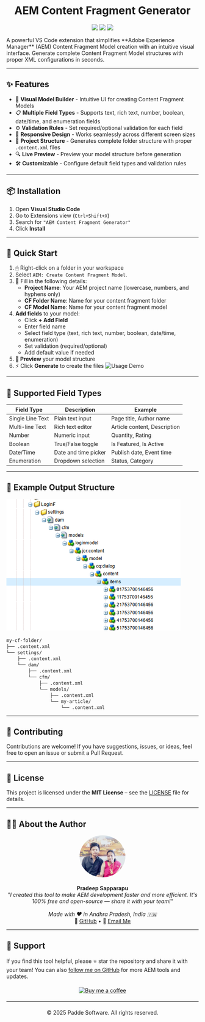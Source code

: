 <h1 align="center">AEM Content Fragment Generator</h1>

<p align="center">
  <img src="https://img.shields.io/badge/VS%20Code-Extension-blueviolet?style=for-the-badge" />
  <img src="https://img.shields.io/badge/AEM-Content%20Fragment-orange?style=for-the-badge" />
  <img src="https://img.shields.io/badge/Open-Source-yellow?style=for-the-badge" />

</p>

<p align="cente">
A powerful VS Code extension that simplifies **Adobe Experience Manager** (AEM) Content Fragment Model creation with an intuitive visual interface. Generate complete Content Fragment Model structures with proper XML configurations in seconds.
</p>

---

## ✨ Features

- 🚀 **Visual Model Builder** - Intuitive UI for creating Content Fragment Models
- 📋 **Multiple Field Types** - Supports text, rich text, number, boolean, date/time, and enumeration fields
- ⚙️ **Validation Rules** - Set required/optional validation for each field
- 🎨 **Responsive Design** - Works seamlessly across different screen sizes
- 📁 **Project Structure** - Generates complete folder structure with proper `.content.xml` files
- 🔍 **Live Preview** - Preview your model structure before generation
- 🛠 **Customizable** - Configure default field types and validation rules

---

## 📦 Installation

1. Open **Visual Studio Code**
2. Go to Extensions view (`Ctrl+Shift+X`)
3. Search for `"AEM Content Fragment Generator"`
4. Click **Install**

---

## 🚀 Quick Start

1. 🖱 Right-click on a folder in your workspace
2. Select `AEM: Create Content Fragment Model`.
3. 🎨 Fill in the following details:
   - **Project Name**: Your AEM project name (lowercase, numbers, and hyphens only)
   - **CF Folder Name**: Name for your content fragment folder
   - **CF Model Name**: Name for your content fragment model
4. **Add fields** to your model:
   - Click **+ Add Field**
   - Enter field name
   - Select field type (text, rich text, number, boolean, date/time, enumeration)
   - Set validation (required/optional)
   - Add default value if needed
5. **👀 Preview** your model structure
6. ⚡ Click **Generate** to create the files
   ![Usage Demo](https://raw.githubusercontent.com/PRADEEP0573/AEM-Content-Fragment-Generator/main/images/cf.gif)

---

## 🧩 Supported Field Types

| Field Type       | Description          | Example                      |
| ---------------- | -------------------- | ---------------------------- |
| Single Line Text | Plain text input     | Page title, Author name      |
| Multi-line Text  | Rich text editor     | Article content, Description |
| Number           | Numeric input        | Quantity, Rating             |
| Boolean          | True/False toggle    | Is Featured, Is Active       |
| Date/Time        | Date and time picker | Publish date, Event time     |
| Enumeration      | Dropdown selection   | Status, Category             |

---

## 🧱 Example Output Structure

![Usage Demo](images/crxde.png)

```plaintext
my-cf-folder/
├── .content.xml
└── settings/
    ├── .content.xml
    └── dam/
        ├── .content.xml
        └── cfm/
            ├── .content.xml
            └── models/
                ├── .content.xml
                └── my-article/
                    └── .content.xml
```

---

## 🤝 Contributing

Contributions are welcome! If you have suggestions, issues, or ideas, feel free to open an issue or submit a Pull Request.

---

## 📄 License

This project is licensed under the **MIT License** – see the [LICENSE](https://github.com/PRADEEP0573/AEM-Content-Fragment-Generator/blob/main/LICENSE) file for details.

---

## 👨‍💻 About the Author

<p align="center">
  <img src="images/vscode.jpeg" width="120" style="border-radius: 50%" alt="Pradeep Sapparapu"><br><br>
  <strong>Pradeep Sapparapu</strong><br>
  <i>"I created this tool to make AEM development faster and more efficient. It's 100% free and open-source — share it with your team!"</i><br><br>
  <i>Made with ❤️ in Andhra Pradesh, India 🇮🇳</i><br>
  🔗 <a href="https://github.com/PRADEEP0573">GitHub</a> • 
  📧 <a href="mailto:pradeepdeep057@gmail.com">Email Me</a>  
</p>

---

## 🙏 Support

If you find this tool helpful, please ⭐ star the repository and share it with your team!
You can also [follow me on GitHub](https://github.com/PRADEEP0573/AEM-Content-Fragment-Generator) for more AEM tools and updates.

<div style="text-align: center; margin: 20px 0;">
<a href="https://www.buymeacoffee.com/FilesCompareMaster"><img src="https://img.buymeacoffee.com/button-api/?text=Buy+me+a+coffee&emoji=😍&slug=FilesCompareMaster&button_colour=BD5FFF&font_colour=ffffff&font_family=Poppins&outline_colour=000000&coffee_colour=FFDD00" width="200" title="Buy me a coffee"></a>
</div>

---

<div style="text-align: center; margin: 20px 0;">© 2025 Padde Software. All rights reserved.</div>
